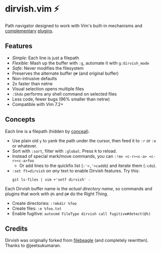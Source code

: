 dirvish.vim :zap:
=================

Path navigator designed to work with Vim's built-in mechanisms and
[complementary](https://github.com/tpope/vim-eunuch)
[plugins](https://github.com/tpope/vim-unimpaired).

Features
--------

- _Simple:_ Each line is just a filepath
- _Flexible:_ Mash up the buffer with `:g`, automate it with `g:dirvish_mode`
- _Safe:_ Never modifies the filesystem
- Preserves the alternate buffer `@#` (and original buffer)
- Non-intrusive defaults
- 2x faster than netrw
- Visual selection opens multiple files
- `:Shdo` performs any shell command on selected files
- Less code, fewer bugs (96% smaller than netrw)
- Compatible with Vim 7.2+

Concepts
--------

Each line is a filepath (hidden by
[conceal](https://neovim.io/doc/user/syntax.html#conceal)).

- Use plain old `y` to yank the path under the cursor, then feed it to `:r` or
  `:e` or whatever.
- Sort with `:sort`, filter with `:global`. Press `R` to reload.
- Instead of special mark/move commands, you can
  `:!mv <c-r><c-a> <c-r><c-a>foo`
    - Or add lines to the quickfix list (`:'<,'>caddb`) and iterate them
      (`:cdo`).
- `:set ft=dirvish` on _any_ text to enable Dirvish features. Try this:
  ```
  git ls-files | vim +'setf dirvish' -
  ```

Each Dirvish buffer name is the _actual directory name_, so commands and
plugins that work with `@%` and `@#` do the Right Thing.

- Create directories: `:!mkdir %foo`
- Create files: `:e %foo.txt`
- Enable fugitive: `autocmd FileType dirvish call fugitive#detect(@%)`

Credits
-------

Dirvish was originally forked from
[filebeagle](https://github.com/jeetsukumaran/vim-filebeagle) (and completely
rewritten). Thanks to @jeetsukumaran.
